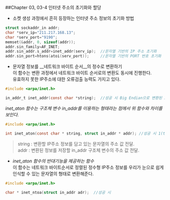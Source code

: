 ##Chapter 03, 03-4 인터넷 주소의 초기화와 할당

* 소켓 생성 과정에서 흔히 등장하는 인터넷 주소 정보의 초기화 방법
```c
struct sockaddr_in addr;
char *serv_ip="211.217.168.13";
char *serv_port="9190";
memset(&addr, 0, sizeof(addr));
addr.sin_family=AF_INET;
addr.sin_addr.s_addr=inet_addr(serv_ip);  //문자열 기반의 IP 주소 초기화
addr.sin_port=htons(atoi(serv_port));     //문자열 기반의 PORT 번호 초기화
```

* 문자열 정보를 __네트워크 바이트 순서__의 정수로 변환하기  
이 함수는 변환 과정에서 네트워크 바이트 순서로의 변환도 동시에 진행한다.  
유효하지 못한 IP주소에 대한 오류검출 능력도 가지고 있다.  
```c
#include <arpa/inet.h>

in_addr_t inet_addr(const char *string);  //성공 시 Big Endian으로 변환된 32비트 정수 값, 실패 시 INADDR_NONE 반환 
```
*inet_aton 함수는 구조체 변수 in_addr를 이용하는 형태라는 점에서 위 함수와 차이를 보인다.*
```c
#include <arpa/inet.h>

int inet_aton(const char * string, struct in_addr * addr); //성공 시 1(true), 실패 시 0(false) 반환
```
>string : 변환할 IP주소 정보를 담고 있는 문자열의 주소 값 전달.  
addr : 변환된 정보를 저장할 in_addr 구조체 변수의 주소 값 전달.  

* *inet_aton 함수의 반대기능을 제공하는 함수*  
이 함수는 네트워크 바이트순서로 정렬된 정수형 IP주소 정보를 우리가 눈으로 쉽게 인식할 수 있는 문자열의 형태로 변환해준다.  
```c
#include <arpa/inet.h>

char * inet_ntoa(struct in_addr adr);  //성공 시 
```


